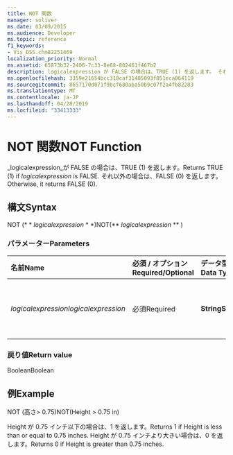 ```yaml
---
title: NOT 関数
manager: soliver
ms.date: 03/09/2015
ms.audience: Developer
ms.topic: reference
f1_keywords:
- Vis_DSS.chm82251469
localization_priority: Normal
ms.assetid: 65873b32-2406-7c33-8e68-802461f467b2
description: logicalexpression が FALSE の場合は、TRUE (1) を返します。 それ以外の場合は、FALSE (0) を返します。
ms.openlocfilehash: 3359e21654bcc318caf31405093f851eca064119
ms.sourcegitcommit: 8657170d071f9bcf680aba50b9c07f2a4fb82283
ms.translationtype: MT
ms.contentlocale: ja-JP
ms.lasthandoff: 04/28/2019
ms.locfileid: "33413333"
---
```

# <a name="not-function"></a><span data-ttu-id="e8254-104">NOT 関数</span><span class="sxs-lookup"><span data-stu-id="e8254-104">NOT Function</span></span>

<span data-ttu-id="e8254-105">_logicalexpression_が FALSE の場合は、TRUE (1) を返します。</span><span class="sxs-lookup"><span data-stu-id="e8254-105">Returns TRUE (1) if  _logicalexpression_ is FALSE.</span></span> <span data-ttu-id="e8254-106">それ以外の場合は、FALSE (0) を返します。</span><span class="sxs-lookup"><span data-stu-id="e8254-106">Otherwise, it returns FALSE (0).</span></span> 
  
## <a name="syntax"></a><span data-ttu-id="e8254-107">構文</span><span class="sxs-lookup"><span data-stu-id="e8254-107">Syntax</span></span>

<span data-ttu-id="e8254-108">NOT (\* \* *logicalexpression* \* \*)</span><span class="sxs-lookup"><span data-stu-id="e8254-108">NOT(\*\* *logicalexpression* \*\* )</span></span> 
  
### <a name="parameters"></a><span data-ttu-id="e8254-109">パラメーター</span><span class="sxs-lookup"><span data-stu-id="e8254-109">Parameters</span></span>

|<span data-ttu-id="e8254-110">**名前**</span><span class="sxs-lookup"><span data-stu-id="e8254-110">**Name**</span></span>|<span data-ttu-id="e8254-111">**必須 / オプション**</span><span class="sxs-lookup"><span data-stu-id="e8254-111">**Required/Optional**</span></span>|<span data-ttu-id="e8254-112">**データ型**</span><span class="sxs-lookup"><span data-stu-id="e8254-112">**Data Type**</span></span>|<span data-ttu-id="e8254-113">**説明**</span><span class="sxs-lookup"><span data-stu-id="e8254-113">**Description**</span></span>|
|:-----|:-----|:-----|:-----|
| <span data-ttu-id="e8254-114">_logicalexpression_</span><span class="sxs-lookup"><span data-stu-id="e8254-114">_logicalexpression_</span></span> <br/> |<span data-ttu-id="e8254-115">必須</span><span class="sxs-lookup"><span data-stu-id="e8254-115">Required</span></span>  <br/> |<span data-ttu-id="e8254-116">**String**</span><span class="sxs-lookup"><span data-stu-id="e8254-116">**String**</span></span> <br/> |<span data-ttu-id="e8254-117">評価する論理式を指定します。</span><span class="sxs-lookup"><span data-stu-id="e8254-117">The logical expression to evaluate.</span></span>  <br/> |
   
### <a name="return-value"></a><span data-ttu-id="e8254-118">戻り値</span><span class="sxs-lookup"><span data-stu-id="e8254-118">Return value</span></span>

<span data-ttu-id="e8254-119">Boolean</span><span class="sxs-lookup"><span data-stu-id="e8254-119">Boolean</span></span>
  
## <a name="example"></a><span data-ttu-id="e8254-120">例</span><span class="sxs-lookup"><span data-stu-id="e8254-120">Example</span></span>

<span data-ttu-id="e8254-121">NOT (高さ\> 0.75)</span><span class="sxs-lookup"><span data-stu-id="e8254-121">NOT(Height \> 0.75 in)</span></span> 
  
<span data-ttu-id="e8254-122">Height が 0.75 インチ以下の場合は、1 を返します。</span><span class="sxs-lookup"><span data-stu-id="e8254-122">Returns 1 if Height is less than or equal to 0.75 inches.</span></span> <span data-ttu-id="e8254-123">Height が 0.75 インチより大きい場合は、0 を返します。</span><span class="sxs-lookup"><span data-stu-id="e8254-123">Returns 0 if Height is greater than 0.75 inches.</span></span> 
  

